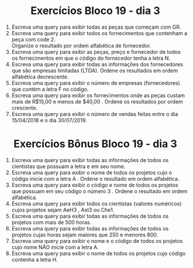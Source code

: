 <h1 align="center">Exercícios Bloco 19 - dia 3</h1>

<ol>
<li>Escreva uma query para exibir todas as peças que começam com GR.</li>
<li>Escreva uma query para exibir todos os fornecimentos que contenham a peça com code 2.</li> Organize o resultado por ordem alfabética de fornecedor.
<li>Escreva uma query para exibir as peças, preço e fornecedor de todos os fornecimentos em que o código do fornecedor tenha a letra N.</li>
<li>Escreva uma query para exibir todas as informações dos fornecedores que são empresas limitadas (LTDA). Ordene os resultados em ordem alfabética decrescente.</li>
<li>Escreva uma query para exibir o número de empresas (fornecedores) que contém a letra F no código.</li>
<li>Escreva uma query para exibir os fornecimentos onde as peças custam mais de R$15,00 e menos de $40,00 . Ordene os resultados por ordem crescente.</li>
<li>Escreva uma query para exibir o número de vendas feitas entre o dia 15/04/2018 e o dia 30/07/2019.</li>
</ol>

<h1 align="center">Exercícios Bônus Bloco 19 - dia 3</h1>

<ol>
<li>Escreva uma query para exibir todas as informações de todos os cientistas que possuam a letra e em seu nome.</li>
<li>Escreva uma query para exibir o nome de todos os projetos cujo o código inicie com a letra A . Ordene o resultado em ordem alfabética.</li>
<li>Escreva uma query para exibir o código e nome de todos os projetos que possuam em seu código o número 3 . Ordene o resultado em ordem alfabética.</li>
<li>Escreva uma query para exibir todos os cientistas (valores numéricos) cujos projetos sejam AeH3 , Ast3 ou Che1.</li>
<li>Escreva uma query para exibir todas as informações de todos os projetos com mais de 500 horas.</li>
<li>Escreva uma query para exibir todas as informações de todos os projetos cujas horas sejam maiores que 250 e menores 800.</li>
<li>Escreva uma query para exibir o nome e o código de todos os projetos cujo nome NÃO inicie com a letra A.</li>
<li>Escreva uma query para exibir o nome de todos os projetos cujo código contenha a letra H.</li>
</ol>